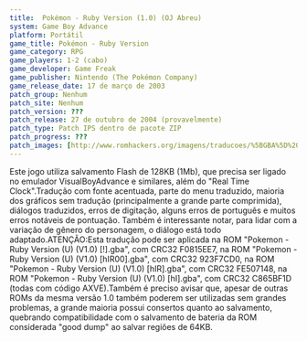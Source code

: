 ```yaml
---
title:  Pokémon - Ruby Version (1.0) (OJ Abreu)
system: Game Boy Advance
platform: Portátil
game_title: Pokémon - Ruby Version
game_category: RPG
game_players: 1-2 (cabo)
game_developer: Game Freak
game_publisher: Nintendo (The Pokémon Company)
game_release_date: 17 de março de 2003
patch_group: Nenhum
patch_site: Nenhum
patch_version: ???
patch_release: 27 de outubro de 2004 (provavelmente)
patch_type: Patch IPS dentro de pacote ZIP
patch_progress: ???
patch_images: [http://www.romhackers.org/imagens/traducoes/%5BGBA%5D%20Pok%C3%A9mon%20-%20Ruby%20Version%20-%20OJ%20Abreu%20-%201.png,http://www.romhackers.org/imagens/traducoes/%5BGBA%5D%20Pok%C3%A9mon%20-%20Ruby%20Version%20-%20OJ%20Abreu%20-%202.png,http://www.romhackers.org/imagens/traducoes/%5BGBA%5D%20Pok%C3%A9mon%20-%20Ruby%20Version%20-%20OJ%20Abreu%20-%203.png]
---
```

Este jogo utiliza salvamento Flash de 128KB (1Mb), que precisa ser ligado no emulador VisualBoyAdvance e similares, além do "Real Time Clock".Tradução com fonte acentuada, parte do menu traduzido, maioria dos gráficos sem tradução (principalmente a grande parte comprimida), diálogos traduzidos, erros de digitação, alguns erros de português e muitos erros notáveis de pontuação. Também é interessante notar, para lidar com a variação de gênero do personagem, o diálogo está todo adaptado.ATENÇÃO:Esta tradução pode ser aplicada na ROM "Pokemon - Ruby Version (U) (V1.0) [!].gba", com CRC32 F0815EE7, na ROM "Pokemon - Ruby Version (U) (V1.0) [hIR00].gba", com CRC32 923F7CD0, na ROM "Pokemon - Ruby Version (U) (V1.0) [hIR].gba", com CRC32 FE507148, na ROM "Pokemon - Ruby Version (U) (V1.0) [hI].gba", com CRC32 C865BF1D (todas com código AXVE).Também é preciso avisar que, apesar de outras ROMs da mesma versão 1.0 também poderem ser utilizadas sem grandes problemas, a grande maioria possui consertos quanto ao salvamento, quebrando compatibilidade com o salvamento de bateria da ROM considerada "good dump" ao salvar regiões de 64KB.